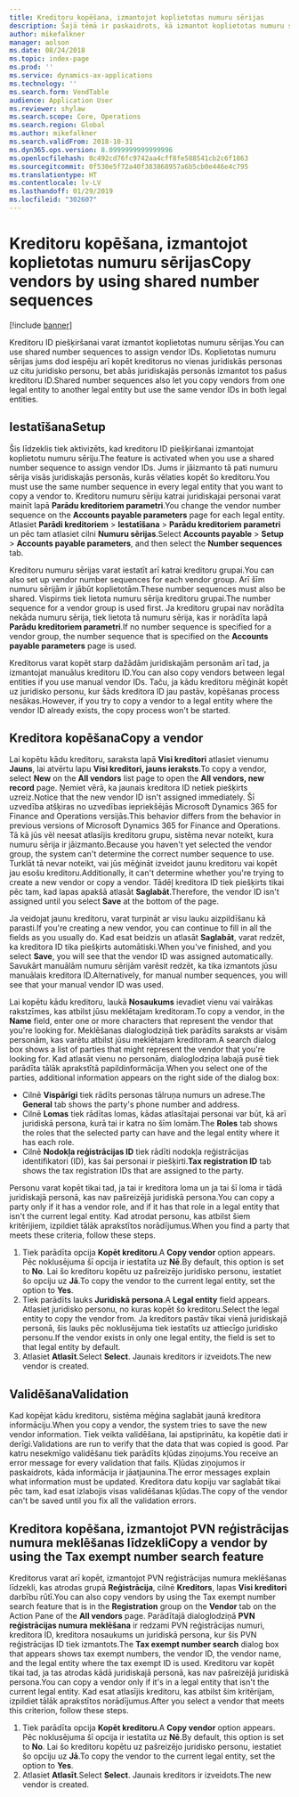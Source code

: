 ```yaml
---
title: Kreditoru kopēšana, izmantojot koplietotas numuru sērijas
description: Šajā tēmā ir paskaidrots, kā izmantot koplietotas numuru sērijas, lai kreditoru kopētu uz citu juridisko personu, bet saglabātu to pašu kreditora ID.
author: mikefalkner
manager: aolson
ms.date: 08/24/2018
ms.topic: index-page
ms.prod: ''
ms.service: dynamics-ax-applications
ms.technology: ''
ms.search.form: VendTable
audience: Application User
ms.reviewer: shylaw
ms.search.scope: Core, Operations
ms.search.region: Global
ms.author: mikefalkner
ms.search.validFrom: 2018-10-31
ms.dyn365.ops.version: 8.0999999999999996
ms.openlocfilehash: 0c492cd76fc9742aa4cff8fe588541cb2c6f1863
ms.sourcegitcommit: 0f530e5f72a40f383868957a6b5cb0e446e4c795
ms.translationtype: HT
ms.contentlocale: lv-LV
ms.lasthandoff: 01/29/2019
ms.locfileid: "302607"
---
```

# <a name="copy-vendors-by-using-shared-number-sequences"></a><span data-ttu-id="13cf7-103">Kreditoru kopēšana, izmantojot koplietotas numuru sērijas</span><span class="sxs-lookup"><span data-stu-id="13cf7-103">Copy vendors by using shared number sequences</span></span>

[!include [banner](../includes/banner.md)]

<span data-ttu-id="13cf7-104">Kreditoru ID piešķiršanai varat izmantot koplietotas numuru sērijas.</span><span class="sxs-lookup"><span data-stu-id="13cf7-104">You can use shared number sequences to assign vendor IDs.</span></span> <span data-ttu-id="13cf7-105">Koplietotas numuru sērijas jums dod iespēju arī kopēt kreditorus no vienas juridiskās personas uz citu juridisko personu, bet abās juridiskajās personās izmantot tos pašus kreditoru ID.</span><span class="sxs-lookup"><span data-stu-id="13cf7-105">Shared number sequences also let you copy vendors from one legal entity to another legal entity but use the same vendor IDs in both legal entities.</span></span>

## <a name="setup"></a><span data-ttu-id="13cf7-106">Iestatīšana</span><span class="sxs-lookup"><span data-stu-id="13cf7-106">Setup</span></span>

<span data-ttu-id="13cf7-107">Šis līdzeklis tiek aktivizēts, kad kreditoru ID piešķiršanai izmantojat koplietotu numuru sēriju.</span><span class="sxs-lookup"><span data-stu-id="13cf7-107">The feature is activated when you use a shared number sequence to assign vendor IDs.</span></span> <span data-ttu-id="13cf7-108">Jums ir jāizmanto tā pati numuru sērija visās juridiskajās personās, kurās vēlaties kopēt šo kreditoru.</span><span class="sxs-lookup"><span data-stu-id="13cf7-108">You must use the same number sequence in every legal entity that you want to copy a vendor to.</span></span> <span data-ttu-id="13cf7-109">Kreditoru numuru sēriju katrai juridiskajai personai varat mainīt lapā **Parādu kreditoriem parametri**.</span><span class="sxs-lookup"><span data-stu-id="13cf7-109">You change the vendor number sequence on the **Accounts payable parameters** page for each legal entity.</span></span> <span data-ttu-id="13cf7-110">Atlasiet **Parādi kreditoriem** \> **Iestatīšana** \> **Parādu kreditoriem parametri** un pēc tam atlasiet cilni **Numuru sērijas**.</span><span class="sxs-lookup"><span data-stu-id="13cf7-110">Select **Accounts payable** \> **Setup** \> **Accounts payable parameters**, and then select the **Number sequences** tab.</span></span>

<span data-ttu-id="13cf7-111">Kreditoru numuru sērijas varat iestatīt arī katrai kreditoru grupai.</span><span class="sxs-lookup"><span data-stu-id="13cf7-111">You can also set up vendor number sequences for each vendor group.</span></span> <span data-ttu-id="13cf7-112">Arī šīm numuru sērijām ir jābūt koplietotām.</span><span class="sxs-lookup"><span data-stu-id="13cf7-112">These number sequences must also be shared.</span></span> <span data-ttu-id="13cf7-113">Vispirms tiek lietota numuru sērija kreditoru grupai.</span><span class="sxs-lookup"><span data-stu-id="13cf7-113">The number sequence for a vendor group is used first.</span></span> <span data-ttu-id="13cf7-114">Ja kreditoru grupai nav norādīta nekāda numuru sērija, tiek lietota tā numuru sērija, kas ir norādīta lapā **Parādu kreditoriem parametri**.</span><span class="sxs-lookup"><span data-stu-id="13cf7-114">If no number sequence is specified for a vendor group, the number sequence that is specified on the **Accounts payable parameters** page is used.</span></span>

<span data-ttu-id="13cf7-115">Kreditorus varat kopēt starp dažādām juridiskajām personām arī tad, ja izmantojat manuālus kreditoru ID.</span><span class="sxs-lookup"><span data-stu-id="13cf7-115">You can also copy vendors between legal entities if you use manual vendor IDs.</span></span> <span data-ttu-id="13cf7-116">Taču, ja kādu kreditoru mēģināt kopēt uz juridisko personu, kur šāds kreditora ID jau pastāv, kopēšanas process nesākas.</span><span class="sxs-lookup"><span data-stu-id="13cf7-116">However, if you try to copy a vendor to a legal entity where the vendor ID already exists, the copy process won't be started.</span></span>

## <a name="copy-a-vendor"></a><span data-ttu-id="13cf7-117">Kreditora kopēšana</span><span class="sxs-lookup"><span data-stu-id="13cf7-117">Copy a vendor</span></span>

<span data-ttu-id="13cf7-118">Lai kopētu kādu kreditoru, saraksta lapā **Visi kreditori** atlasiet vienumu **Jauns**, lai atvērtu lapu **Visi kreditori, jauns ieraksts**.</span><span class="sxs-lookup"><span data-stu-id="13cf7-118">To copy a vendor, select **New** on the **All vendors** list page to open the **All vendors, new record** page.</span></span> <span data-ttu-id="13cf7-119">Ņemiet vērā, ka jaunais kreditora ID netiek piešķirts uzreiz.</span><span class="sxs-lookup"><span data-stu-id="13cf7-119">Notice that the new vendor ID isn't assigned immediately.</span></span> <span data-ttu-id="13cf7-120">Šī uzvedība atšķiras no uzvedības iepriekšējās Microsoft Dynamics 365 for Finance and Operations versijās.</span><span class="sxs-lookup"><span data-stu-id="13cf7-120">This behavior differs from the behavior in previous versions of Microsoft Dynamics 365 for Finance and Operations.</span></span> <span data-ttu-id="13cf7-121">Tā kā jūs vēl neesat atlasījis kreditoru grupu, sistēma nevar noteikt, kura numuru sērija ir jāizmanto.</span><span class="sxs-lookup"><span data-stu-id="13cf7-121">Because you haven't yet selected the vendor group, the system can't determine the correct number sequence to use.</span></span> <span data-ttu-id="13cf7-122">Turklāt tā nevar noteikt, vai jūs mēģināt izveidot jaunu kreditoru vai kopēt jau esošu kreditoru.</span><span class="sxs-lookup"><span data-stu-id="13cf7-122">Additionally, it can't determine whether you're trying to create a new vendor or copy a vendor.</span></span> <span data-ttu-id="13cf7-123">Tādēļ kreditora ID tiek piešķirts tikai pēc tam, kad lapas apakšā atlasāt **Saglabāt**.</span><span class="sxs-lookup"><span data-stu-id="13cf7-123">Therefore, the vendor ID isn't assigned until you select **Save** at the bottom of the page.</span></span>

<span data-ttu-id="13cf7-124">Ja veidojat jaunu kreditoru, varat turpināt ar visu lauku aizpildīšanu kā parasti.</span><span class="sxs-lookup"><span data-stu-id="13cf7-124">If you're creating a new vendor, you can continue to fill in all the fields as you usually do.</span></span> <span data-ttu-id="13cf7-125">Kad esat beidzis un atlasāt **Saglabāt**, varat redzēt, ka kreditora ID tika piešķirts automātiski.</span><span class="sxs-lookup"><span data-stu-id="13cf7-125">When you've finished, and you select **Save**, you will see that the vendor ID was assigned automatically.</span></span> <span data-ttu-id="13cf7-126">Savukārt manuālām numuru sērijām varēsit redzēt, ka tika izmantots jūsu manuālais kreditora ID.</span><span class="sxs-lookup"><span data-stu-id="13cf7-126">Alternatively, for manual number sequences, you will see that your manual vendor ID was used.</span></span>

<span data-ttu-id="13cf7-127">Lai kopētu kādu kreditoru, laukā **Nosaukums** ievadiet vienu vai vairākas rakstzīmes, kas atbilst jūsu meklētajam kreditoram.</span><span class="sxs-lookup"><span data-stu-id="13cf7-127">To copy a vendor, in the **Name** field, enter one or more characters that represent the vendor that you're looking for.</span></span> <span data-ttu-id="13cf7-128">Meklēšanas dialoglodziņā tiek parādīts saraksts ar visām personām, kas varētu atbilst jūsu meklētajam kreditoram.</span><span class="sxs-lookup"><span data-stu-id="13cf7-128">A search dialog box shows a list of parties that might represent the vendor that you're looking for.</span></span> <span data-ttu-id="13cf7-129">Kad atlasāt vienu no personām, dialoglodziņa labajā pusē tiek parādīta tālāk aprakstītā papildinformācija.</span><span class="sxs-lookup"><span data-stu-id="13cf7-129">When you select one of the parties, additional information appears on the right side of the dialog box:</span></span>

- <span data-ttu-id="13cf7-130">Cilnē **Vispārīgi** tiek rādīts personas tālruņa numurs un adrese.</span><span class="sxs-lookup"><span data-stu-id="13cf7-130">The **General** tab shows the party's phone number and address.</span></span>
- <span data-ttu-id="13cf7-131">Cilnē **Lomas** tiek rādītas lomas, kādas atlasītajai personai var būt, kā arī juridiskā persona, kurā tai ir katra no šīm lomām.</span><span class="sxs-lookup"><span data-stu-id="13cf7-131">The **Roles** tab shows the roles that the selected party can have and the legal entity where it has each role.</span></span>
- <span data-ttu-id="13cf7-132">Cilnē **Nodokļa reģistrācijas ID** tiek rādīti nodokļa reģistrācijas identifikatori (ID), kas šai personai ir piešķirti.</span><span class="sxs-lookup"><span data-stu-id="13cf7-132">**Tax registration ID** tab shows the tax registration IDs that are assigned to the party.</span></span>

<span data-ttu-id="13cf7-133">Personu varat kopēt tikai tad, ja tai ir kreditora loma un ja tai šī loma ir tādā juridiskajā personā, kas nav pašreizējā juridiskā persona.</span><span class="sxs-lookup"><span data-stu-id="13cf7-133">You can copy a party only if it has a vendor role, and if it has that role in a legal entity that isn't the current legal entity.</span></span> <span data-ttu-id="13cf7-134">Kad atrodat personu, kas atbilst šiem kritērijiem, izpildiet tālāk aprakstītos norādījumus.</span><span class="sxs-lookup"><span data-stu-id="13cf7-134">When you find a party that meets these criteria, follow these steps.</span></span>

1. <span data-ttu-id="13cf7-135">Tiek parādīta opcija **Kopēt kreditoru**.</span><span class="sxs-lookup"><span data-stu-id="13cf7-135">A **Copy vendor** option appears.</span></span> <span data-ttu-id="13cf7-136">Pēc noklusējuma šī opcija ir iestatīta uz **Nē**.</span><span class="sxs-lookup"><span data-stu-id="13cf7-136">By default, this option is set to **No**.</span></span> <span data-ttu-id="13cf7-137">Lai šo kreditoru kopētu uz pašreizējo juridisko personu, iestatiet šo opciju uz **Jā**.</span><span class="sxs-lookup"><span data-stu-id="13cf7-137">To copy the vendor to the current legal entity, set the option to **Yes**.</span></span> 
2. <span data-ttu-id="13cf7-138">Tiek parādīts lauks **Juridiskā persona**.</span><span class="sxs-lookup"><span data-stu-id="13cf7-138">A **Legal entity** field appears.</span></span> <span data-ttu-id="13cf7-139">Atlasiet juridisko personu, no kuras kopēt šo kreditoru.</span><span class="sxs-lookup"><span data-stu-id="13cf7-139">Select the legal entity to copy the vendor from.</span></span> <span data-ttu-id="13cf7-140">Ja kreditors pastāv tikai vienā juridiskajā personā, šis lauks pēc noklusējuma tiek iestatīts uz attiecīgo juridisko personu.</span><span class="sxs-lookup"><span data-stu-id="13cf7-140">If the vendor exists in only one legal entity, the field is set to that legal entity by default.</span></span>
3. <span data-ttu-id="13cf7-141">Atlasiet **Atlasīt**.</span><span class="sxs-lookup"><span data-stu-id="13cf7-141">Select **Select**.</span></span> <span data-ttu-id="13cf7-142">Jaunais kreditors ir izveidots.</span><span class="sxs-lookup"><span data-stu-id="13cf7-142">The new vendor is created.</span></span>

## <a name="validation"></a><span data-ttu-id="13cf7-143">Validēšana</span><span class="sxs-lookup"><span data-stu-id="13cf7-143">Validation</span></span>

<span data-ttu-id="13cf7-144">Kad kopējat kādu kreditoru, sistēma mēģina saglabāt jaunā kreditora informāciju.</span><span class="sxs-lookup"><span data-stu-id="13cf7-144">When you copy a vendor, the system tries to save the new vendor information.</span></span> <span data-ttu-id="13cf7-145">Tiek veikta validēšana, lai apstiprinātu, ka kopētie dati ir derīgi.</span><span class="sxs-lookup"><span data-stu-id="13cf7-145">Validations are run to verify that the data that was copied is good.</span></span> <span data-ttu-id="13cf7-146">Par katru nesekmīgo validēšanu tiek parādīts kļūdas ziņojums.</span><span class="sxs-lookup"><span data-stu-id="13cf7-146">You receive an error message for every validation that fails.</span></span> <span data-ttu-id="13cf7-147">Kļūdas ziņojumos ir paskaidrots, kāda informācija ir jāatjaunina.</span><span class="sxs-lookup"><span data-stu-id="13cf7-147">The error messages explain what information must be updated.</span></span> <span data-ttu-id="13cf7-148">Kreditora datu kopiju var saglabāt tikai pēc tam, kad esat izlabojis visas validēšanas kļūdas.</span><span class="sxs-lookup"><span data-stu-id="13cf7-148">The copy of the vendor can't be saved until you fix all the validation errors.</span></span>

## <a name="copy-a-vendor-by-using-the-tax-exempt-number-search-feature"></a><span data-ttu-id="13cf7-149">Kreditora kopēšana, izmantojot PVN reģistrācijas numura meklēšanas līdzekli</span><span class="sxs-lookup"><span data-stu-id="13cf7-149">Copy a vendor by using the Tax exempt number search feature</span></span>

<span data-ttu-id="13cf7-150">Kreditorus varat arī kopēt, izmantojot PVN reģistrācijas numura meklēšanas līdzekli, kas atrodas grupā **Reģistrācija**, cilnē **Kreditors**, lapas **Visi kreditori** darbību rūtī.</span><span class="sxs-lookup"><span data-stu-id="13cf7-150">You can also copy vendors by using the Tax exempt number search feature that is in the **Registration** group on the **Vendor** tab on the Action Pane of the **All vendors** page.</span></span> <span data-ttu-id="13cf7-151">Parādītajā dialoglodziņā **PVN reģistrācijas numura meklēšana** ir redzami PVN reģistrācijas numuri, kreditora ID, kreditora nosaukums un juridiskā persona, kur šis PVN reģistrācijas ID tiek izmantots.</span><span class="sxs-lookup"><span data-stu-id="13cf7-151">The **Tax exempt number search** dialog box that appears shows tax exempt numbers, the vendor ID, the vendor name, and the legal entity where the tax exempt ID is used.</span></span> <span data-ttu-id="13cf7-152">Kreditoru var kopēt tikai tad, ja tas atrodas kādā juridiskajā personā, kas nav pašreizējā juridiskā persona.</span><span class="sxs-lookup"><span data-stu-id="13cf7-152">You can copy a vendor only if it's in a legal entity that isn't the current legal entity.</span></span> <span data-ttu-id="13cf7-153">Kad esat atlasījis kreditoru, kas atbilst šim kritērijam, izpildiet tālāk aprakstītos norādījumus.</span><span class="sxs-lookup"><span data-stu-id="13cf7-153">After you select a vendor that meets this criterion, follow these steps.</span></span>

1. <span data-ttu-id="13cf7-154">Tiek parādīta opcija **Kopēt kreditoru**.</span><span class="sxs-lookup"><span data-stu-id="13cf7-154">A **Copy vendor** option appears.</span></span> <span data-ttu-id="13cf7-155">Pēc noklusējuma šī opcija ir iestatīta uz **Nē**.</span><span class="sxs-lookup"><span data-stu-id="13cf7-155">By default, this option is set to **No**.</span></span> <span data-ttu-id="13cf7-156">Lai šo kreditoru kopētu uz pašreizējo juridisko personu, iestatiet šo opciju uz **Jā**.</span><span class="sxs-lookup"><span data-stu-id="13cf7-156">To copy the vendor to the current legal entity, set the option to **Yes**.</span></span>
2. <span data-ttu-id="13cf7-157">Atlasiet **Atlasīt**.</span><span class="sxs-lookup"><span data-stu-id="13cf7-157">Select **Select**.</span></span> <span data-ttu-id="13cf7-158">Jaunais kreditors ir izveidots.</span><span class="sxs-lookup"><span data-stu-id="13cf7-158">The new vendor is created.</span></span>
